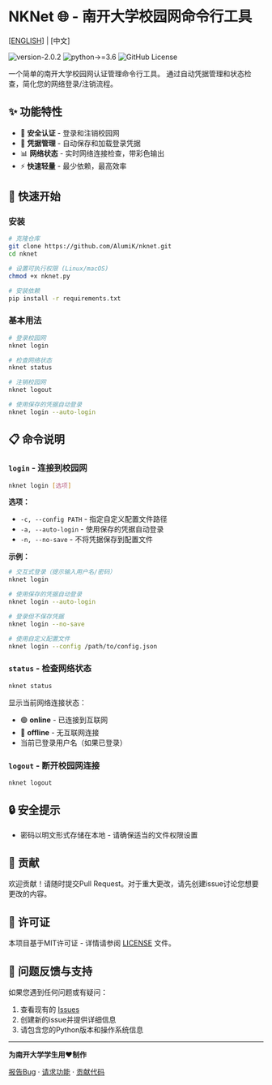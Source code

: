 # NKNet 🌐 - 南开大学校园网命令行工具

[[ENGLISH](README.md)] | [中文]

![version-2.0.2](https://img.shields.io/badge/version-2.0.2-blue)
![python->=3.6](https://img.shields.io/badge/python->=3.6-blue?logo=python&logoColor=white)
![GitHub License](https://img.shields.io/github/license/alumik/nknet)

一个简单的南开大学校园网认证管理命令行工具。
通过自动凭据管理和状态检查，简化您的网络登录/注销流程。

## ✨ 功能特性

- 🔐 **安全认证** - 登录和注销校园网
- 💾 **凭据管理** - 自动保存和加载登录凭据
- 📊 **网络状态** - 实时网络连接检查，带彩色输出
- ⚡ **快速轻量** - 最少依赖，最高效率

## 🚀 快速开始

### 安装

```bash
# 克隆仓库
git clone https://github.com/AlumiK/nknet.git
cd nknet

# 设置可执行权限 (Linux/macOS)
chmod +x nknet.py

# 安装依赖
pip install -r requirements.txt
```

### 基本用法

```bash
# 登录校园网
nknet login

# 检查网络状态
nknet status

# 注销校园网
nknet logout

# 使用保存的凭据自动登录
nknet login --auto-login
```

## 📋 命令说明

### `login` - 连接到校园网

```bash
nknet login [选项]
```

**选项：**
- `-c, --config PATH` - 指定自定义配置文件路径
- `-a, --auto-login` - 使用保存的凭据自动登录
- `-n, --no-save` - 不将凭据保存到配置文件

**示例：**
```bash
# 交互式登录（提示输入用户名/密码）
nknet login

# 使用保存的凭据自动登录
nknet login --auto-login

# 登录但不保存凭据
nknet login --no-save

# 使用自定义配置文件
nknet login --config /path/to/config.json
```

### `status` - 检查网络状态

```bash
nknet status
```

显示当前网络连接状态：
- 🟢 **online** - 已连接到互联网
- 🔴 **offline** - 无互联网连接
- 当前已登录用户名（如果已登录）

### `logout` - 断开校园网连接

```bash
nknet logout
```

## 🔒 安全提示

- 密码以明文形式存储在本地 - 请确保适当的文件权限设置

## 🤝 贡献

欢迎贡献！请随时提交Pull Request。对于重大更改，请先创建issue讨论您想要更改的内容。

## 📝 许可证

本项目基于MIT许可证 - 详情请参阅 [LICENSE](LICENSE.md) 文件。

## 🐛 问题反馈与支持

如果您遇到任何问题或有疑问：

1. 查看现有的 [Issues](https://github.com/yourusername/nknet/issues)
2. 创建新的issue并提供详细信息
3. 请包含您的Python版本和操作系统信息

---

**为南开大学学生用❤️制作**

[报告Bug](https://github.com/AlumiK/nknet/issues) · [请求功能](https://github.com/AlumiK/nknet/issues) · [贡献代码](https://github.com/AlumiK/nknet/pulls)